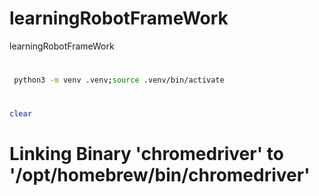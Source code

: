 # learningRobotFrameWork
learningRobotFrameWork


# 
```bash
 python3 -m venv .venv;source .venv/bin/activate      
```
# 
```bash
clear
```

# Linking Binary 'chromedriver' to '/opt/homebrew/bin/chromedriver'